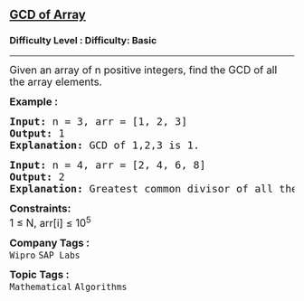 <h2><a href="https://www.geeksforgeeks.org/problems/gcd-of-array0614/1">GCD of Array</a></h2><h3>Difficulty Level : Difficulty: Basic</h3><hr><div class="problems_problem_content__Xm_eO"><p><span style="font-size: 18px;">Given an array of n positive integers, find the GCD of all the array elements.</span></p>
<p><span style="font-size: 18px;"><strong>Example :</strong></span></p>
<pre><span style="font-size: 18px;"><strong>Input:</strong> n = 3, arr = [1, 2, 3]
<strong>Output:</strong> 1
<strong>Explanation:</strong> GCD of 1,2,3 is 1.</span></pre>
<pre><span style="font-size: 18px;"><strong>Input:</strong> n = 4, arr = [2, 4, 6, 8]
<strong>Output:</strong> 2
<strong>Explanation:</strong> Greatest common divisor of all the numbers is 2.</span></pre>
<p><span style="font-size: 18px;"><strong>Constraints:</strong><br>1 ≤ N,&nbsp;arr[i] ≤ 10<sup>5</sup></span></p></div><p><span style=font-size:18px><strong>Company Tags : </strong><br><code>Wipro</code>&nbsp;<code>SAP Labs</code>&nbsp;<br><p><span style=font-size:18px><strong>Topic Tags : </strong><br><code>Mathematical</code>&nbsp;<code>Algorithms</code>&nbsp;